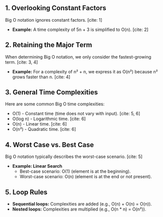 
## 1. Overlooking Constant Factors

Big O notation ignores constant factors. [cite: 1]

* **Example:** A time complexity of 5n + 3 is simplified to O(n). [cite: 2]

## 2. Retaining the Major Term

When determining Big O notation, we only consider the fastest-growing term. [cite: 3, 4]

* **Example:** For a complexity of n² + n, we express it as O(n²) because n² grows faster than n. [cite: 4]

## 3. General Time Complexities

Here are some common Big O time complexities:

* O(1) - Constant time (time does not vary with input). [cite: 5, 6]
* O(log n) - Logarithmic time. [cite: 6]
* O(n) - Linear time. [cite: 6]
* O(n²) - Quadratic time. [cite: 6]

## 4. Worst Case vs. Best Case

Big O notation typically describes the worst-case scenario. [cite: 5]

* **Example: Linear Search**
    * Best-case scenario: O(1) (element is at the beginning).
    * Worst-case scenario: O(n) (element is at the end or not present).

## 5. Loop Rules

* **Sequential loops:** Complexities are added (e.g., O(n) + O(n) = O(n)).
* **Nested loops:** Complexities are multiplied (e.g., O(n \* n) = O(n²)).
